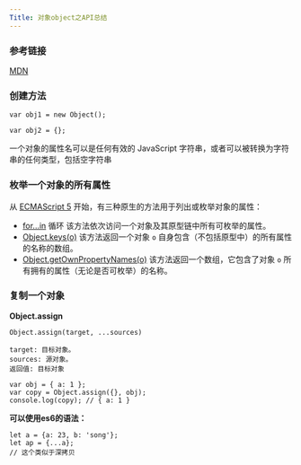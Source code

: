 ```yaml
---
Title: 对象object之API总结
---
```


### 参考链接

[MDN](https://developer.mozilla.org/zh-CN/docs/Web/JavaScript/Guide/Working_with_Objects)



### 创建方法

```
var obj1 = new Object();

var obj2 = {};
```

一个对象的属性名可以是任何有效的 JavaScript 字符串，或者可以被转换为字符串的任何类型，包括空字符串



### 枚举一个对象的所有属性

从 [ECMAScript 5](https://developer.mozilla.org/zh-CN/docs/JavaScript/ECMAScript_5_support_in_Mozilla) 开始，有三种原生的方法用于列出或枚举对象的属性：

- [for...in](https://developer.mozilla.org/zh-CN/docs/JavaScript/Reference/Statements/for...in) 循环
  该方法依次访问一个对象及其原型链中所有可枚举的属性。
- [Object.keys(o)](https://developer.mozilla.org/zh-CN/docs/JavaScript/Reference/Global_Objects/Object/keys)
  该方法返回一个对象 `o` 自身包含（不包括原型中）的所有属性的名称的数组。
- [Object.getOwnPropertyNames(o)](https://developer.mozilla.org/zh-CN/docs/JavaScript/Reference/Global_Objects/Object/getOwnPropertyNames)
  该方法返回一个数组，它包含了对象 `o` 所有拥有的属性（无论是否可枚举）的名称。



### 复制一个对象

**Object.assign**

```
Object.assign(target, ...sources)

target: 目标对象。
sources: 源对象。
返回值: 目标对象
```

```
var obj = { a: 1 };
var copy = Object.assign({}, obj);
console.log(copy); // { a: 1 }
```

**可以使用es6的语法：**

```
let a = {a: 23, b: 'song'};
let ap = {...a};
// 这个类似于深拷贝
```

